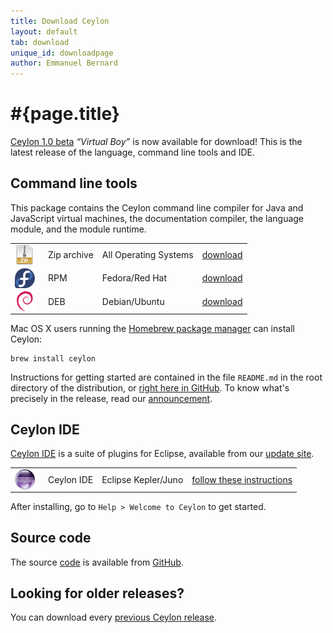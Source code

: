 ```yaml
---
title: Download Ceylon
layout: default
tab: download
unique_id: downloadpage
author: Emmanuel Bernard
---
```

# #{page.title}

[Ceylon 1.0 beta][1.0 beta] _&ldquo;Virtual Boy&rdquo;_ is now available for download! 
This is the latest release of the language, command line tools and IDE.

## Command line tools

This package contains the Ceylon command line compiler for Java and
JavaScript virtual machines, the documentation compiler, the language 
module, and the module runtime.

[1.0 beta]:/blog/2013/09/22/ceylon-1

<table>
    <tr>
        <td>
        <a href="/download/dist/1_0_Beta" 
           title='Download the Zip archive'
           onClick="javascript: _gaq.push(['_trackPageview', '/download/dist/1_0_Beta?utm_source=download&amp;utm_medium=web&amp;utm_content=dist&amp;utm_campaign=latestrelease']);">
           <img src="/images/download/package-zip.png" style="vertical-align: middle; float: right; margin-right: 0.5em"/>
        </a>
        </td>
        <td>Zip archive</td>
        <td>All Operating Systems</td>
        <td>
        <a href="/download/dist/1_0_Beta" 
           title='Download the Zip archive'
           class='bubble-button'
           onClick="javascript: _gaq.push(['_trackPageview', '/download/dist/1_0_Beta?utm_source=download&amp;utm_medium=web&amp;utm_content=dist&amp;utm_campaign=latestrelease']);">
           download
        </a>
        </td>
    </tr>
    <tr>
        <td>
        <a href="/download/dist/1_0_Beta_rpm" 
           title='Download the RPM'
           onClick="javascript: _gaq.push(['_trackPageview', '/download/dist/1_0_Beta_rpm?utm_source=download&amp;utm_medium=web&amp;utm_content=dist&amp;utm_campaign=latestrelease']);">
           <img src="/images/download/package-fedora.png" style="vertical-align: middle; float: right; margin-right: 0.5em"/>
        </a>
        </td>
        <td>RPM</td>
        <td>Fedora/Red Hat</td>
        <td>
        <a href="/download/dist/1_0_Beta_rpm" 
           title='Download the RPM'
           class='bubble-button'
           onClick="javascript: _gaq.push(['_trackPageview', '/download/dist/1_0_Beta_rpm?utm_source=download&amp;utm_medium=web&amp;utm_content=dist&amp;utm_campaign=latestrelease']);">
           download
        </a>
        </td>
    </tr>
    <tr>
        <td>
        <a href="/download/dist/1_0_Beta_deb" 
           title='Download the Debian package'
           onClick="javascript: _gaq.push(['_trackPageview', '/download/dist/1_0_Beta_deb?utm_source=download&amp;utm_medium=web&amp;utm_content=dist&amp;utm_campaign=latestrelease']);">
           <img src="/images/download/package-debian.png" style="vertical-align: middle; float: right; margin-right: 0.5em"/>
        </a>
        </td>
        <td>DEB</td>
        <td>Debian/Ubuntu</td>
        <td>
        <a href="/download/dist/1_0_Beta_deb" 
           title='Download the Debian package'
           class='bubble-button'
           onClick="javascript: _gaq.push(['_trackPageview', '/download/dist/1_0_Beta_deb?utm_source=download&amp;utm_medium=web&amp;utm_content=dist&amp;utm_campaign=latestrelease']);">
           download
        </a>
        </td>
    </tr>
</table>

Mac OS X users running the [Homebrew package manager](http://mxcl.github.com/homebrew/) can install Ceylon:

<!-- lang: bash -->
    brew install ceylon


Instructions for getting started are contained in the file
`README.md` in the root directory of the distribution, or
[right here in GitHub][ceylon-dist readme]. To know what's 
precisely in the release, read our [announcement][1.0 beta].

[ceylon-dist readme]: https://github.com/ceylon/ceylon-dist/blob/master/README.md 


## Ceylon IDE

[Ceylon IDE][ide] is a suite of plugins for Eclipse, available 
from our [update site][update site].

[ide]: /documentation/ide
[update site]: /documentation/current/ide/install?utm_source=download&utm_medium=web&utm_content=ide-install&utm_campaign=IDE_latestrelease

<table>
    <tr>
        <td>
        <a href="/documentation/current/ide/install" 
           title='Install the IDE'
           onClick="javascript: _gaq.push(['_trackPageview', '/documentation/current/ide/install?utm_source=download&amp;utm_medium=web&amp;utm_content=dist&amp;utm_campaign=latestrelease']);">
           <img src="/images/download/eclipse-ide.png" style="vertical-align: middle; float: right; margin-right: 0.5em"/>
        </a>
        </td>
        <td>Ceylon IDE</td>
        <td>Eclipse Kepler/Juno</td>
        <td>
        <a href="/documentation/current/ide/install" 
           title='Install the IDE'
           class='bubble-button'
           onClick="javascript: _gaq.push(['_trackPageview', '/documentation/current/ide/install?utm_source=download&amp;utm_medium=web&amp;utm_content=dist&amp;utm_campaign=latestrelease']);">
           follow these instructions
        </a>
        </td>
    </tr>
</table>

<!--
<table>
    <tr>
        <td>
        <a href='http://marketplace.eclipse.org/marketplace-client-intro?mpc_install=185799' 
          title='Drag and drop into a running Eclipse Indigo workspace to install Ceylon IDE'>
          <img src='http://marketplace.eclipse.org/misc/installbutton.png' style="vertical-align: middle; float: right; margin-right: 0.5em"/>
        </a>
        </td>
        <td>Ceylon IDE</td>
        <td>Eclipse Indigo (or Juno if on Mac OS X)</td>
        <td>
        <a href='http://marketplace.eclipse.org/marketplace-client-intro?mpc_install=185799' 
           title='Drag and drop into a running Eclipse Indigo workspace to install Ceylon IDE' 
           style='font-weight:bold;text-decoration:none'> 
          drag and drop into a running Eclipse workspace
        </a>
        </td>
    </tr>
</table>
-->

After installing, go to `Help > Welcome to Ceylon` to get started.

## Source code

The source [code](/code) is available from [GitHub](http://ceylon.github.com).

## Looking for older releases?

You can download every [previous Ceylon release](/download-archive).
